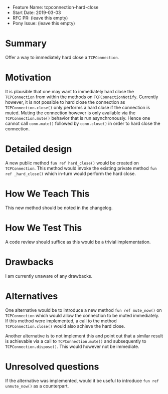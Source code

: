 - Feature Name: tcpconnection-hard-close
- Start Date: 2019-03-03
- RFC PR: (leave this empty)
- Pony Issue: (leave this empty)

# Summary

Offer a way to immediately hard close a `TCPConnection`.

# Motivation

It is plausible that one may want to immediately hard close the `TCPConnection`
from within the methods on `TCPConnectionNotify`. Currently however, it is not
possible to hard close the connection as `TCPConnection.close()` only performs a
hard close if the connection is muted. Muting the connection however is only
available via the `TCPConnection.mute()` behavior that is run asynchronously.
Hence one cannot call `conn.mute()` followed by `conn.close()` in order to hard
close the connection.

# Detailed design

A new public method `fun ref hard_close()` would be created on `TCPConnection`.
This method would invoke the existing private method `fun ref _hard_close()`
which in-turn would perform the hard close.

# How We Teach This

This new method should be noted in the changelog.

# How We Test This

A code review should suffice as this would be a trivial implementation.

# Drawbacks

I am currently unaware of any drawbacks.

# Alternatives

One alternative would be to introduce a new method `fun ref mute_now()` on
`TCPConnection` which would allow the connection to be muted immediately. If
this method were implemented, a call to the method `TCPConnection.close()` would
also achieve the hard close.

Another alternative is to not implement this and point out that a similar result
is achievable via a call to `TCPConnection.mute()` and subsequently to
`TCPConnection.dispose()`. This would however not be immediate.

# Unresolved questions

If the alternative was implemented, would it be useful to introduce `fun ref
unmute_now()` as a counterpart.
